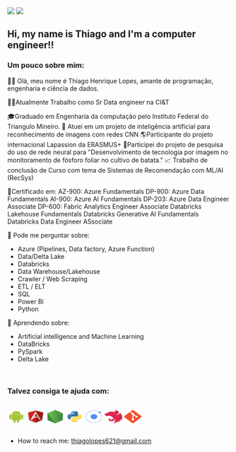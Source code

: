 <div>
  <img height="180em" src="https://github-readme-stats.vercel.app/api?username=thiagohlopes&show_icons=true&theme=dracula&include_all_commits=true&count_private=true"/>
  <img height="180em" src="https://github-readme-stats.vercel.app/api/top-langs/?username=thiagohlopes&layout=compact&langs_count=7&theme=dracula"/>
</div>

## Hi, my name is Thiago and I'm a computer engineer!!

### Um pouco sobre mim:
👋🏽 Olá, meu nome é Thiago Henrique Lopes, amante de programação, engenharia e ciência de dados.

👨‍💻Atualmente Trabalho como Sr Data engineer na CI&T

🎓Graduado em Engenharia da computação pelo Instituto Federal do Triangulo Mineiro.
🤖 Atuei em um projeto de inteligência artificial para reconhecimento de imagens com redes CNN
🌎Participante do projeto internacional Lapassion da ERASMUS+
🔬Participei do projeto de pesquisa do uso de rede neural para "Desenvolvimento de tecnologia por imagem no monitoramento de fósforo foliar no cultivo de batata."
📈 Trabalho de conclusão de Curso com tema de Sistemas de Recomendação com ML/AI (RecSys)

🏅Certificado em:
AZ-900: Azure Fundamentals
DP-900: Azure Data Fundamentals
AI-900: Azure AI Fundamentals
DP-203: Azure Data Engineer Associate
DP-600: Fabric Analytics Engineer Associate
Databricks Lakehouse Fundamentals
Databricks Generative AI Fundamentals
Databricks Data Engineer ASsociate

💬 Pode me perguntar sobre:
 - Azure (Pipelines, Data factory, Azure Function)
 - Data/Delta Lake
 - Databricks
 - Data Warehouse/Lakehouse
 - Crawler / Web Scraping
 - ETL / ELT
 - SQL
 - Power Bi
 - Python


📖 Aprendendo sobre:
 - Artificial intelligence and Machine Learning
 - DataBricks
 - PySpark
 - Delta Lake

<br>

### Talvez consiga te ajuda com:
<link rel="stylesheet" href="https://cdn.jsdelivr.net/gh/devicons/devicon@v2.12.0/devicon.min.css">
</div>
<div style="display: inline_block"><br>
  <img align="center" height="30" width="40" src="https://github.com/devicons/devicon/blob/master/icons/android/android-original.svg">
  <!--<img align="center" height="30" width="40" src="https://github.com/devicons/devicon/blob/master/icons/kotlin/kotlin-original.svg">!-->
  <img align="center" height="30" width="40" src="https://github.com/devicons/devicon/blob/master/icons/angularjs/angularjs-original.svg">
  <img align="center" height="30" width="40" src="https://github.com/devicons/devicon/blob/master/icons/nodejs/nodejs-original.svg">
  <img align="center" height="30" width="40" src="https://github.com/devicons/devicon/blob/master/icons/python/python-original.svg">
  <img align="center" height="30" width="40" src="https://github.com/devicons/devicon/blob/master/icons/ionic/ionic-original.svg">
  <img align="center" height="30" width="40" src="https://github.com/devicons/devicon/blob/master/icons/nestjs/nestjs-plain.svg">
  <img align="center" height="30" width="40" src="https://github.com/devicons/devicon/blob/master/icons/git/git-original.svg">
</div><br>

- How to reach me: thiagolopes621@gmail.com

